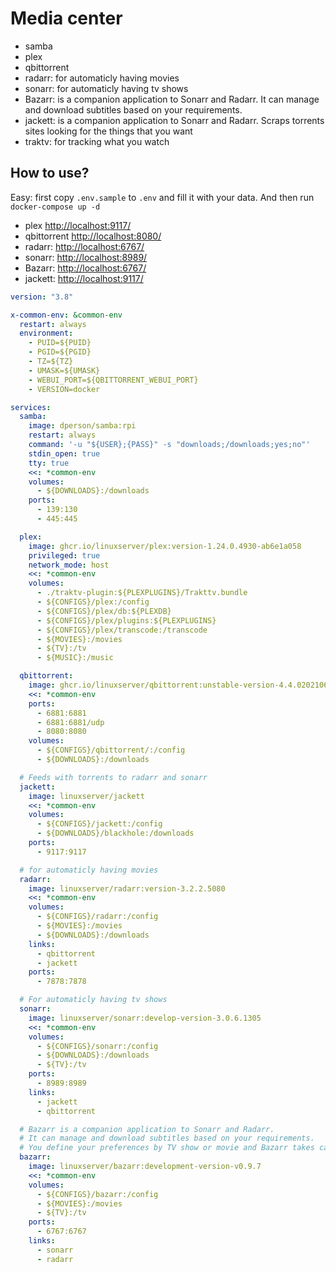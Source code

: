 # Media center

- samba
- plex
- qbittorrent
- radarr: for automaticly having movies
- sonarr: for automaticly having tv shows
- Bazarr: is a companion application to Sonarr and Radarr. It can manage and download subtitles based on your requirements.
- jackett:  is a companion application to Sonarr and Radarr. Scraps torrents sites looking for the things that you want
- traktv: for tracking what you watch

## How to use?

Easy: first copy `.env.sample` to `.env` and fill it with your data. And then run `docker-compose up -d`

- plex [http://localhost:9117/](http://localhost:9117/)
- qbittorrent [http://localhost:8080/](http://localhost:8080/)
- radarr: [http://localhost:6767/](http://localhost:6767/)
- sonarr: [http://localhost:8989/](http://localhost:8989/)
- Bazarr: [http://localhost:6767/](http://localhost:6767/)
- jackett: [http://localhost:9117/](http://localhost:9117/)

```yaml
version: "3.8"

x-common-env: &common-env
  restart: always
  environment:
    - PUID=${PUID}
    - PGID=${PGID}
    - TZ=${TZ}
    - UMASK=${UMASK}
    - WEBUI_PORT=${QBITTORRENT_WEBUI_PORT}
    - VERSION=docker

services:
  samba:
    image: dperson/samba:rpi
    restart: always
    command: '-u "${USER};{PASS}" -s "downloads;/downloads;yes;no"'
    stdin_open: true
    tty: true
    <<: *common-env
    volumes:
      - ${DOWNLOADS}:/downloads
    ports:
      - 139:130
      - 445:445

  plex:
    image: ghcr.io/linuxserver/plex:version-1.24.0.4930-ab6e1a058
    privileged: true
    network_mode: host
    <<: *common-env
    volumes:
      - ./traktv-plugin:${PLEXPLUGINS}/Trakttv.bundle
      - ${CONFIGS}/plex:/config
      - ${CONFIGS}/plex/db:${PLEXDB}
      - ${CONFIGS}/plex/plugins:${PLEXPLUGINS}
      - ${CONFIGS}/plex/transcode:/transcode
      - ${MOVIES}:/movies
      - ${TV}:/tv
      - ${MUSIC}:/music

  qbittorrent:
    image: ghcr.io/linuxserver/qbittorrent:unstable-version-4.4.0202106140855-7320-2bd5aca3aubuntu20.04.1
    <<: *common-env
    ports:
      - 6881:6881
      - 6881:6881/udp
      - 8080:8080
    volumes:
      - ${CONFIGS}/qbittorrent/:/config
      - ${DOWNLOADS}:/downloads

  # Feeds with torrents to radarr and sonarr
  jackett:
    image: linuxserver/jackett
    <<: *common-env
    volumes:
      - ${CONFIGS}/jackett:/config
      - ${DOWNLOADS}/blackhole:/downloads
    ports:
      - 9117:9117

  # for automaticly having movies
  radarr:
    image: linuxserver/radarr:version-3.2.2.5080
    <<: *common-env
    volumes:
      - ${CONFIGS}/radarr:/config
      - ${MOVIES}:/movies
      - ${DOWNLOADS}:/downloads
    links:
      - qbittorrent
      - jackett
    ports:
      - 7878:7878

  # For automaticly having tv shows
  sonarr:
    image: linuxserver/sonarr:develop-version-3.0.6.1305
    <<: *common-env
    volumes:
      - ${CONFIGS}/sonarr:/config
      - ${DOWNLOADS}:/downloads
      - ${TV}:/tv
    ports:
      - 8989:8989
    links:
      - jackett
      - qbittorrent

  # Bazarr is a companion application to Sonarr and Radarr.
  # It can manage and download subtitles based on your requirements.
  # You define your preferences by TV show or movie and Bazarr takes care of everything for you.
  bazarr:
    image: linuxserver/bazarr:development-version-v0.9.7
    <<: *common-env
    volumes:
      - ${CONFIGS}/bazarr:/config
      - ${MOVIES}:/movies
      - ${TV}:/tv
    ports:
      - 6767:6767
    links:
      - sonarr
      - radarr
```
